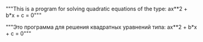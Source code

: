 """This is a program for solving quadratic equations of the type:
ax**2 + b*x + c = 0"""


"""Это программа для решения квадратных уравнений типа:
                    ax**2 + b*x + c = 0"""
